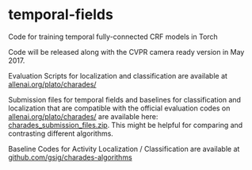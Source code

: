 # temporal-fields
Code for training temporal fully-connected CRF models in Torch

Code will be released along with the CVPR camera ready version in May 2017.

Evaluation Scripts for localization and classification are available at [allenai.org/plato/charades/](http://allenai.org/plato/charades/)

Submission files for temporal fields and baselines for classification and localization that are compatible with the official evaluation codes on [allenai.org/plato/charades/](http://allenai.org/plato/charades/) are available here: [charades_submission_files.zip](https://dl.dropboxusercontent.com/u/10728218/charades_submission_files.zip). This might be helpful for comparing and contrasting different algorithms.

Baseline Codes for Activity Localization / Classification are available at [github.com/gsig/charades-algorithms](https://github.com/gsig/charades-algorithms)
